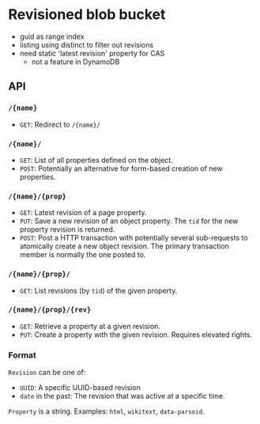 # Revisioned blob bucket
- guid as range index
- listing using distinct to filter out revisions
- need static 'latest revision' property for CAS
    - not a feature in DynamoDB

## API

### `/{name}`
- `GET`: Redirect to `/{name}/`

### `/{name}/`
- `GET`: List of all properties defined on the object.
- `POST`: Potentially an alternative for form-based creation of new
  properties.

### `/{name}/{prop}`
- `GET`: Latest revision of a page property.
- `PUT`: Save a new revision of an object property. The `tid` for the new
  property revision is returned.
- `POST`: Post a HTTP transaction with potentially several sub-requests to
  atomically create a new object revision. The primary transaction member is
  normally the one posted to.

### `/{name}/{prop}/`
- `GET`: List revisions (by `tid`) of the given property.

### `/{name}/{prop}/{rev}`
- `GET`: Retrieve a property at a given revision. 
- `PUT`: Create a property with the given revision. Requires elevated rights.

### Format
`Revision` can be one of:
- `UUID`: A specific UUID-based revision
- `date` in the past: The revision that was active at a specific time.

`Property` is a string. Examples: `html`, `wikitext`, `data-parsoid`.

